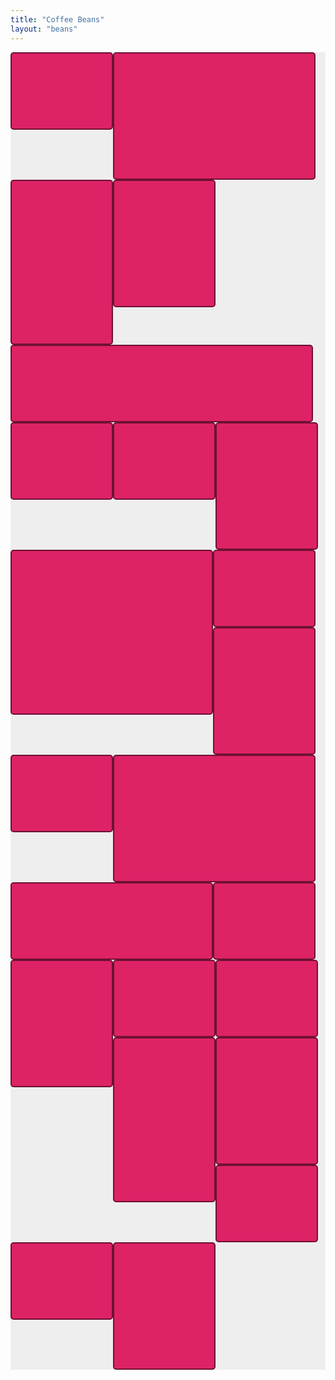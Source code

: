 ```yaml
---
title: "Coffee Beans"
layout: "beans"
---
```

<style>
.grid {
  background: #EEE;
  max-width: 1200px;
}

/* clearfix */
.grid:after {
  content: '';
  display: block;
  clear: both;
}

/* ---- grid-item ---- */

.grid-item {
  width: 160px;
  height: 120px;
  float: left;
  background: #D26;
  border: 2px solid #333;
  border-color: hsla(0, 0%, 0%, 0.5);
  border-radius: 5px;
}

.grid-item--width2 { width: 320px; }
.grid-item--width3 { width: 480px; }
.grid-item--width4 { width: 640px; }

.grid-item--height2 { height: 200px; }
.grid-item--height3 { height: 260px; }
.grid-item--height4 { height: 360px; }
</style>

<div class="grid">
  <div class="grid-item"></div>
  <div class="grid-item grid-item--width2 grid-item--height2"></div>
  <div class="grid-item grid-item--height3"></div>
  <div class="grid-item grid-item--height2"></div>
  <div class="grid-item grid-item--width3"></div>
  <div class="grid-item"></div>
  <div class="grid-item"></div>
  <div class="grid-item grid-item--height2"></div>
  <div class="grid-item grid-item--width2 grid-item--height3"></div>
  <div class="grid-item"></div>
  <div class="grid-item grid-item--height2"></div>
  <div class="grid-item"></div>
  <div class="grid-item grid-item--width2 grid-item--height2"></div>
  <div class="grid-item grid-item--width2"></div>
  <div class="grid-item"></div>
  <div class="grid-item grid-item--height2"></div>
  <div class="grid-item"></div>
  <div class="grid-item"></div>
  <div class="grid-item grid-item--height3"></div>
  <div class="grid-item grid-item--height2"></div>
  <div class="grid-item"></div>
  <div class="grid-item"></div>
  <div class="grid-item grid-item--height2"></div>
</div>
<script src="https://unpkg.com/masonry-layout@4/dist/masonry.pkgd.min.js"></script>
<script>
  var elem = document.querySelector('.grid');
  var msnry = new Masonry( elem, {
    // options
    itemSelector: '.grid-item',
    columnWidth: 200
  });
</script>
